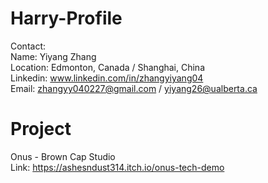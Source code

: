 # Harry-Profile
Contact:  
Name: Yiyang Zhang  
Location: Edmonton, Canada / Shanghai, China  
Linkedin: www.linkedin.com/in/zhangyiyang04  
Email: zhangyy040227@gmail.com / yiyang26@ualberta.ca  

# Project
Onus - Brown Cap Studio  
Link: https://ashesndust314.itch.io/onus-tech-demo  
